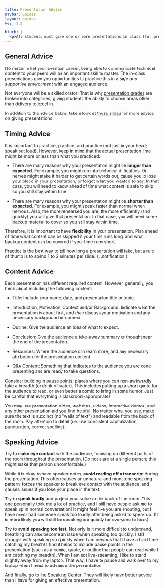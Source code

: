 ```yaml
---
title: Presentation Advice
navbar: Guides
layout: guides
key: 2.2

blurb: |
  <p>All students must give one or more presentations in class (for projects or data visualization posts). This guide focuses on advice for <strong>speakers</strong> for those presentations.</p>
---
```


## General Advice

No matter what your eventual career, being able to communicate technical content to your peers will be an important skill to master. The in-class presentations give you opportunities to practice this in a *safe and supportive environment* with an engaged audience.

Not everyone will be a skilled orator! That is why [presentation grades](presentation-grading.html) are broken into categories, giving students the ability to choose areas other than delivery to excel in.

In addition to the advice below, take a look at [these slides](/files/presentations.pdf) for more advice on giving presentations.

## Timing Advice

It is important to practice, practice, and practice (not just in your head; speak out loud). However, keep in mind that the actual presentation time might be more or less than what you practiced:

  - There are many reasons why your presentation might be **longer than expected**. For example, you might run into technical difficulties. Or, nerves might make it harder to get certain words out, cause you to lose your place in your presentation, or forget what you wanted to say. In that case, you will need to know ahead of time what content is safe to skip so you still stay within time.

  - There are many reasons why your presentation might be **shorter than expected**. For example, you might speak faster than normal when nervous. Also, the more rehearsed you are, the more efficiently (and quickly) you will give that presentation. In that case, you will need some backup material to cover so you still stay within time.

Therefore, it is important to have **flexibility** in your presentation. Plan ahead of time what content can be skipped if your time runs long, and what backup content can be covered if your time runs short.

<i class="fas fa-info-circle"></i>
Practice is the best way to tell how long a presentation will take, but a rule of thumb is to spend 1 to 2 minutes per slide.
{: .notification }

## Content Advice

Each presentation has different required content. However, generally, you think about including the following content:

  - Title: Include your name, date, and presentation title or topic.

  - Introduction, Motivation, Context and/or Background: Indicate what the presentation is about first, and *then* discuss your motivation and any necessary background or context.

  - Outline: Give the audience an idea of what to expect.

  - Conclusion: Give the audience a take-away summary or thought near the end of the presentation.

  - Resources: Where the audience can learn more, and any necessary attribution for the presentation content.

  - Q&A Content: Something that indicates to the audience you are done presenting and are ready to take questions.

Consider building in pause points; places where you can non-awkwardly take a breadth (or drink of water). This includes putting up a short quote for the audience to read, or even better a comic to bring in some humor. Just be careful that everything is classroom-appropriate!

You may use presentation slides, websites, videos, interactive demos, and any other presentation aid you find helpful. No matter what you use, make sure the text is succinct (no "walls of text") and readable from the back of the room. Pay attention to detail (i.e. use consistent capitalization, punctuation, correct spelling).

## Speaking Advice

Try to **make eye contact** with the audience, focusing on different parts of the room throughout the presentation. (Do not stare at a single person; this might make that person uncomfortable.)

While it is okay to have speaker notes, **avoid reading off a transcript** during the presentation. This often causes an unnatural and monotone speaking pattern, forces the speaker to break eye contact with the audience, and causes issues if you lose your place in the text.

Try to **speak loudly** and project your voice to the back of the room. This one personally took me a lot of practice, and I still have people ask me to speak up in normal conversation! It might feel like you are shouting, but I have *never* had someone speak too loudly after being asked to speak up. (It is more likely you will still be speaking too quietly for everyone to hear.)

Try to **avoid speaking too fast**. Not only is it more difficult to understand, breathing can also become an issue when speaking too quickly. I still struggle with speaking so quickly when I am nervous that I have a hard time catching my breath! I find it helps to include pause points in the presentation (such as a comic, quote, or outline that people can read while I am catching my breadth). When I am not live-streaming, I like to stand slightly away from my laptop. That way, I have to pause and walk over to my laptop when I need to advance the presentation.

And finally, go to the [Speaking Center](https://myusf.usfca.edu/lwsc/speaking-center/)! They will likely have better advice than I have for giving an effective presentation.

